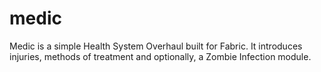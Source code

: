 # medic
Medic is a simple Health System Overhaul built for Fabric. It introduces injuries, methods of treatment and optionally, a Zombie Infection module.
